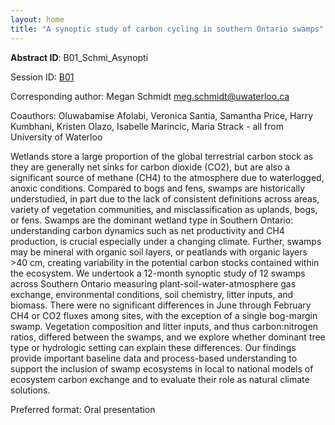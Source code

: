 ```yaml
---
layout: home
title: "A synoptic study of carbon cycling in southern Ontario swamps"
---
```



**Abstract ID**: B01_Schmi_Asynopti

Session ID: [B01](.)

Corresponding author: Megan Schmidt <a href="mailto:meg.schmidt@uwaterloo.ca">meg.schmidt@uwaterloo.ca</a>

Coauthors: Oluwabamise Afolabi, Veronica Santia, Samantha Price, Harry Kumbhani, Kristen Olazo, Isabelle Marincic, Maria Strack - all from University of Waterloo 

Wetlands store a large proportion of the global terrestrial carbon stock as they are generally net sinks for carbon dioxide (CO2), but are also a significant source of methane (CH4) to the atmosphere due to waterlogged, anoxic conditions. Compared to bogs and fens, swamps are historically understudied, in part due to the lack of consistent definitions across areas, variety of vegetation communities, and misclassification as uplands, bogs, or fens. Swamps are the dominant wetland type in Southern Ontario: understanding carbon dynamics such as net productivity and CH4 production, is crucial especially under a changing climate. Further, swamps may be mineral with organic soil layers, or peatlands with organic layers >40 cm, creating variability in the potential carbon stocks contained within the ecosystem. We undertook a 12-month synoptic study of 12 swamps across Southern Ontario measuring plant-soil-water-atmosphere gas exchange, environmental conditions, soil chemistry, litter inputs, and biomass. There were no significant differences in June through February CH4 or CO2 fluxes among sites, with the exception of a single bog-margin swamp. Vegetation composition and litter inputs, and thus carbon:nitrogen ratios, differed between the swamps, and we explore whether dominant tree type or hydrologic setting can explain these differences. Our findings provide important baseline data and process-based understanding to support the inclusion of swamp ecosystems in local to national models of ecosystem carbon exchange and to evaluate their role as natural climate solutions.

Preferred format: Oral presentation
